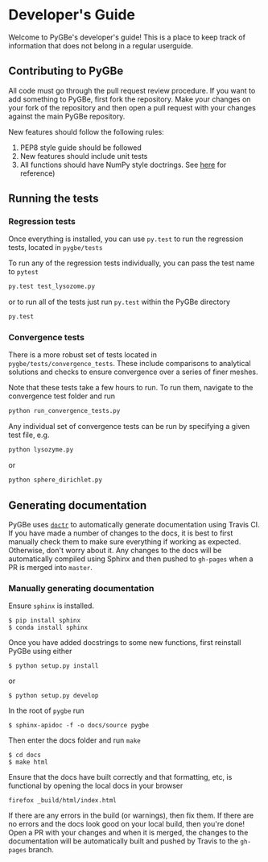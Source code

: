 # Developer's Guide

Welcome to PyGBe's developer's guide!  This is a place to keep track of information that does not belong in a regular userguide.

## Contributing to PyGBe

All code must go through the pull request review procedure.
If you want to add something to PyGBe, first fork the repository.  Make your changes on your fork of the repository and then open a pull request with your changes against the main PyGBe repository.

New features should follow the following rules:
1. PEP8 style guide should be followed
2. New features should include unit tests
3. All functions should have NumPy style doctrings.  See [here](https://github.com/numpy/numpy/blob/master/doc/HOWTO_DOCUMENT.rst.txt) for reference)

## Running the tests

### Regression tests
Once everything is installed, you can use `py.test` to run the regression tests, located in `pygbe/tests`

To run any of the regression tests individually, you can pass the test name to `pytest`

```python
py.test test_lysozome.py
```

or to run all of the tests just run `py.test` within the PyGBe directory

```python
py.test
```

### Convergence tests
There is a more robust set of tests located in `pygbe/tests/convergence_tests`.
These include comparisons to analytical solutions and checks to ensure convergence
over a series of finer meshes.

Note that these tests take a few hours to run.  To run them, navigate to the convergence test folder and run

```python
python run_convergence_tests.py
```

Any individual set of convergence tests can be run by specifying a given test file, e.g.

```python
python lysozyme.py
```

or

```python
python sphere_dirichlet.py
```

## Generating documentation

PyGBe uses [`doctr`](https://github.com/gforsyth/doctr) to automatically generate documentation using Travis CI.
If you have made a number of changes to the docs, it is best to first manually check them to make sure everything if working as expected.
Otherwise, don't worry about it.  Any changes to the docs will be automatically compiled using Sphinx and then pushed to `gh-pages` when a PR is merged into `master`.

### Manually generating documentation

Ensure `sphinx` is installed.

```console
$ pip install sphinx
$ conda install sphinx
```

Once you have added docstrings to some new functions, first reinstall PyGBe using either

```console
$ python setup.py install
```

or

```console
$ python setup.py develop
```

In the root of `pygbe` run

```console
$ sphinx-apidoc -f -o docs/source pygbe
```

Then enter the docs folder and run `make`

```console
$ cd docs
$ make html
```

Ensure that the docs have built correctly and that formatting, etc, is functional by opening the local docs in your browser

```console
firefox _build/html/index.html
```

If there are any errors in the build (or warnings), then fix them.
If there are no errors and the docs look good on your local build, then you're done!
Open a PR with your changes and when it is merged, the changes to the documentation will be automatically built and pushed
by Travis to the `gh-pages` branch.
